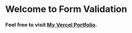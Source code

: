 Welcome to Form Validation 
===================

### Feel free to visit [My Vercel Portfolio](https://vercel.com/sauelalmonte).



